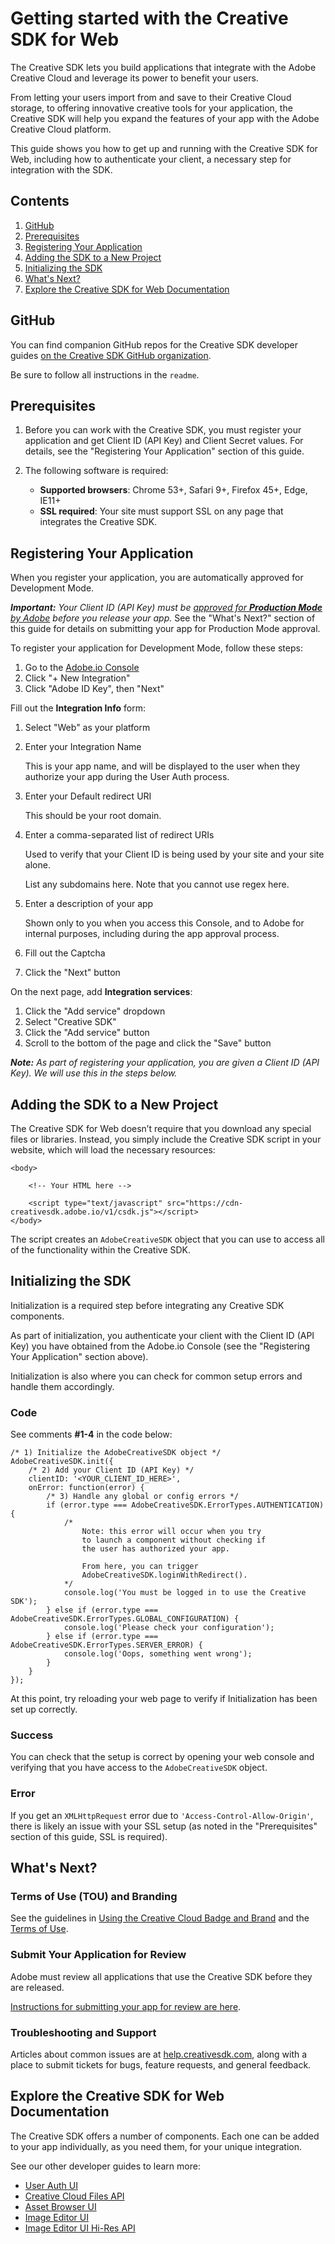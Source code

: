 # Getting started with the Creative SDK for Web

The Creative SDK lets you build applications that integrate with the Adobe Creative Cloud and leverage its power to benefit your users. 

From letting your users import from and save to their Creative Cloud storage, to offering innovative creative tools for your application, the Creative SDK will help you expand the features of your app with the Adobe Creative Cloud platform.

This guide shows you how to get up and running with the Creative SDK for Web, including how to authenticate your client, a necessary step for integration with the SDK.

## Contents

1. [GitHub](#github)
1. [Prerequisites](#prerequisites)
1. [Registering Your Application](#register)
1. [Adding the SDK to a New Project](#new-project)
1. [Initializing the SDK](#init)
1. [What's Next?](#whats-next)
1. [Explore the Creative SDK for Web Documentation](#explore)


<a name="github"></a>
## GitHub

You can find companion GitHub repos for the Creative SDK developer guides [on the Creative SDK GitHub organization](https://github.com/CreativeSDK/web-getting-started-samples). 

Be sure to follow all instructions in the `readme`.


<a name="prerequisites"></a>
## Prerequisites

1. Before you can work with the Creative SDK, you must register your application and get Client ID (API Key) and Client Secret values. For details, see the "Registering Your Application" section of this guide.
1. The following software is required:

    - **Supported browsers**: Chrome 53+, Safari 9+, Firefox 45+, Edge, IE11+
	- **SSL required**: Your site must support SSL on any page that integrates the Creative SDK.


<a name="register"></a>
## Registering Your Application

When you register your application, you are automatically approved for Development Mode. 

_**Important:** Your Client ID (API Key) must be [approved for **Production Mode** by Adobe](https://creativesdk.zendesk.com/hc/en-us/articles/204601215-How-to-complete-the-Production-Client-ID-Request) before you release your app._ See the "What's Next?" section of this guide for details on submitting your app for Production Mode approval.

To register your application for Development Mode, follow these steps:

1. Go to the [Adobe.io Console](https://adobe.io/console/)
1. Click "+ New Integration"
1. Click "Adobe ID Key", then "Next"

Fill out the **Integration Info** form: 

1. Select "Web" as your platform
1. Enter your Integration Name

    This is your app name, and will be displayed to the user when they authorize your app during the User Auth process.
    
1. Enter your Default redirect URI

    This should be your root domain.

1. Enter a comma-separated list of redirect URIs

    Used to verify that your Client ID is being used by your site and your site alone.

    List any subdomains here. Note that you cannot use regex here.

1. Enter a description of your app

    Shown only to you when you access this Console, and to Adobe for internal purposes, including during the app approval process.

1. Fill out the Captcha
1. Click the "Next" button

On the next page, add **Integration services**:

1. Click the "Add service" dropdown
1. Select "Creative SDK"
1. Click the "Add service" button
1. Scroll to the bottom of the page and click the "Save" button

_**Note:** As part of registering your application, you are given a Client ID (API Key). We will use this in the steps below._


<a name="new-project"></a>
## Adding the SDK to a New Project

The Creative SDK for Web doesn’t require that you download any special files or libraries. Instead, you simply include the Creative SDK script in your website, which will load the necessary resources:

```language-html
<body>

    <!-- Your HTML here -->

    <script type="text/javascript" src="https://cdn-creativesdk.adobe.io/v1/csdk.js"></script>
</body>
```

The script creates an `AdobeCreativeSDK` object that you can use to access all of the functionality within the Creative SDK.


<a name="init"></a>
## Initializing the SDK

Initialization is a required step before integrating any Creative SDK components. 

As part of initialization, you authenticate your client with the Client ID (API Key) you have obtained from the Adobe.io Console (see the "Registering Your Application" section above).

Initialization is also where you can check for common setup errors and handle them accordingly.

### Code

See comments **#1-4** in the code below:

```language-javascript
/* 1) Initialize the AdobeCreativeSDK object */
AdobeCreativeSDK.init({
	/* 2) Add your Client ID (API Key) */
    clientID: '<YOUR_CLIENT_ID_HERE>',
    onError: function(error) {
        /* 3) Handle any global or config errors */
        if (error.type === AdobeCreativeSDK.ErrorTypes.AUTHENTICATION) { 
            /* 
            	Note: this error will occur when you try 
                to launch a component without checking if 
            	the user has authorized your app. 
            	
            	From here, you can trigger 
                AdobeCreativeSDK.loginWithRedirect().
            */
            console.log('You must be logged in to use the Creative SDK');
        } else if (error.type === AdobeCreativeSDK.ErrorTypes.GLOBAL_CONFIGURATION) { 
            console.log('Please check your configuration');
        } else if (error.type === AdobeCreativeSDK.ErrorTypes.SERVER_ERROR) { 
            console.log('Oops, something went wrong');
        }
    }
});
```

At this point, try reloading your web page to verify if Initialization has been set up correctly.

### Success

You can check that the setup is correct by opening your web console and verifying that you have access to the `AdobeCreativeSDK` object.

### Error

If you get an `XMLHttpRequest` error due to `'Access-Control-Allow-Origin'`, there is likely an issue with your SSL setup (as noted in the "Prerequisites" section of this guide, SSL is required).


<a name="whats-next"></a>
## What's Next?

### Terms of Use (TOU) and Branding

See the guidelines in [Using the Creative Cloud Badge and Brand](https://creativesdk.adobe.com/docs/android/#/brandguidelines/index.html) and the [Terms of Use](http://wwwimages.adobe.com/content/dam/Adobe/en/legal/servicetou/Creative_SDK-en_US.pdf). 

### Submit Your Application for Review

Adobe must review all applications that use the Creative SDK before they are released. 

[Instructions for submitting your app for review are here](https://creativesdk.zendesk.com/hc/en-us/articles/204601215-How-to-complete-the-Production-Client-ID-Request).


### Troubleshooting and Support

Articles about common issues are at [help.creativesdk.com](http://help.creativesdk.com/), along with a place to submit tickets for bugs, feature requests, and general feedback.


<a name="explore"></a>
## Explore the Creative SDK for Web Documentation

The Creative SDK offers a number of components. Each one can be added to your app individually, as you need them, for your unique integration. 

See our other developer guides to learn more:

- [User Auth UI](https://creativesdk.adobe.com/docs/web/#/articles/userauthui/index.html)
- [Creative Cloud Files API](https://creativesdk.adobe.com/docs/web/#/articles/ccfiles/index.html)
- [Asset Browser UI](https://creativesdk.adobe.com/docs/web/#/articles/assetbrowser/index.html)
- [Image Editor UI](https://creativesdk.adobe.com/docs/web/#/articles/imageeditorui/index.html)
- [Image Editor UI Hi-Res API](https://creativesdk.adobe.com/docs/web/#/articles/highresolution/index.html)